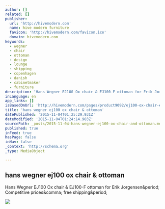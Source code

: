 ```yaml
---
author: []
related: []
publisher:
  url: 'http://hivemodern.com'
  name: hive modern furniture
  favicon: 'http://hivemodern.com/favicon.ico'
  domain: hivemodern.com
keywords:
  - wegner
  - chair
  - ottoman
  - design
  - lounge
  - shipping
  - copenhagen
  - danish
  - cabinetmaker
  - furniture
description: 'Hans Wegner EJ100 Ox chair & EJ100-F ottoman for Erik Jorgensen. Competitive prices, free shipping.'
inLanguage: en
app_links: []
isBasedOnUrl: 'http://hivemodern.com/pages/product9092/ej100-ox-chair-ej100f-ottoman-hans-wegner-erik-jorgensen'
title: 'hans wegner ej100 ox chair & ottoman'
datePublished: '2015-11-04T01:25:29.931Z'
dateModified: '2015-11-04T01:24:14.983Z'
sourcePath: _posts/2015-11-04-hans-wegner-ej100-ox-chair-and-ottoman.md
published: true
inFeed: true
hasPage: false
inNav: false
_context: 'http://schema.org'
_type: MediaObject

---
```

<article style=""><h1>hans wegner ej100 ox chair &amp; ottoman</h1><p>Hans Wegner EJ100 Ox chair &amp; EJ100-F ottoman for Erik Jorgensen&amp;period; Competitive prices&amp;comma; free shipping&amp;period;</p><img src="http://hivemodern.com/public_resources/ej100-ox-chair-ej100f-ottoman-hans-wegner-erik-jorgensen-1.jpg" /></article>
